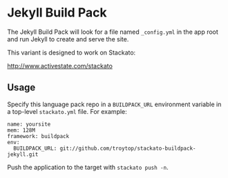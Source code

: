# Jekyll Build Pack

The Jekyll Build Pack will look for a file named `_config.yml` in the app root and
run Jekyll to create and serve the site.

This variant is designed to work on Stackato:

 http://www.activestate.com/stackato

## Usage

Specify this language pack repo in a `BUILDPACK_URL` environment
variable in a top-level `stackato.yml` file. For example: 


    name: yoursite 
    mem: 128M
    framework: buildpack
    env:
      BUILDPACK_URL: git://github.com/troytop/stackato-buildpack-jekyll.git 


Push the application to the target with `stackato push -n`. 
